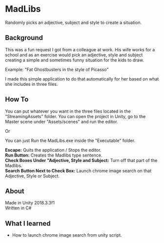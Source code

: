 # MadLibs
Randomly picks an adjective, subject and style to create a situation.

## Background
This was a fun request I got from a colleague at work. His wife works for a school and as an exercise would pick an 
adjective, style and subject creating a simple and sometimes funny situation for the kids to draw. 

Example: "Fat Ghostbusters in the style of Picasso"

I made this simple 
application to do that automatically for her based on what she includes in three files.

## How To
You can put whatever you want in the three files located in the "StreamingAssets" folder.
You can open the project in Unity, go to the Master scene under "Assets/scenes" and run the editor.

Or

You can just Run the MadLibs.exe inside the "Executable" folder.

**Escape:** Quits the application / Stops the editor.<br />
**Run Button:** Creates the Madlibs type sentence.<br />
**Check Boxes Under "Adjective, Style and Subject:** Turn off that part of the Madlibs.<br />
**Search Button Next to Check Box:** Launch chrome image search on that Adjective, Style or Subject.<br />

## About
Made in Unity 2018.3.3f1<br />
Written in C#

## What I learned
* How to launch chrome image search from unity script.
